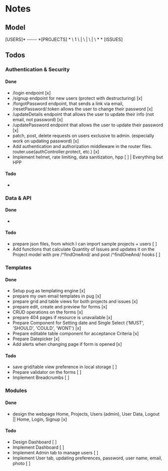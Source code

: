 # Notes

## Model

[USERS]* ----- *[PROJECTS]
    *  \           1
        \          |
         \         |
          \        |
           \       *
             * [ISSUES]
                          
## Todos

### Authentication & Security

#### Done
- /login endpoint [x]
- /signup endpoint for new users (protect with destructuring) [x]
- /forgotPassword endpoint, that sends a link via email, /resetPassword/:token allows the user to change their password [x]
- /updateDetails endpoint that allows the user to update their info (not email, not password) [x]
- /updatePassword endpoint that allows the user to update their password [x]
- patch, post, delete requests on users exclusive to admin. (especially work on updating password) [x]
- Add authentication and authorization middleware in the router files. router.use(authController.protect, etc.) [x]
- Implement helmet, rate limiting, data sanitization, hpp [ ] | Everything but HPP

#### Todo
- 

### Data & API

#### Done
- 
#### Todo
- prepare json files, from which I can import sample projects + users [ ]
- Add functions that calculate Quantity of Issues and updates it on the Project model with pre /^findOneAnd/ and post /^findOneAnd/ hooks [ ]

### Templates

#### Done
- Setup pug as templating engine [x]
- prepare my own email templates in pug [x]
- prepare grid and table views for both projects and issues [x]
- prepare edit, create and preview for forms [x]
- CRUD operations on the forms [x]
- prepare 404 pages if resource is unavailable [x]
- Prepare Component for Setting date and Single Select ('MUST', 'SHOULD', 'COULD', 'WONT') [x]
- Prepare editable table component for acceptance Criteria [x]
- Prepare Datepicker [x]
- Add alerts when changing page if form is opened [x]

#### Todo
- save grid/table view preference in local storage [ ]
- Prepare validator on the forms [ ]
- Implement Breadcrumbs [ ]
### Modules

#### Done
- design the webpage Home, Projects, Users (admin), User Data, Logout || Home, Login, Signup [x]

#### Todo
- Design Dashboard [ ]
- Implement Dashboard [ ]
- Implement Admin tab to manage users [ ]
- Implement User tab, updating preferences, password, user name, email, photo [ ]







